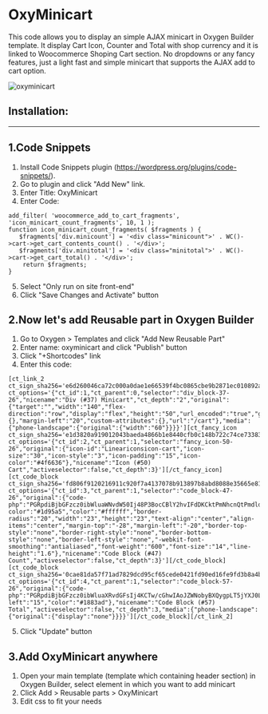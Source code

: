 # OxyMinicart


This code  allows you to display an simple AJAX minicart in Oxygen Builder template. It display Cart Icon, Counter and Total with shop currency and it is linked to Woocommerce Shoping Cart section. No dropdowns or any fancy features, just a light fast and simple minicart that supports the AJAX add to cart option.

![oxyminicart](https://user-images.githubusercontent.com/1156059/156540426-b917725f-18eb-4060-b2ad-4b785d530734.jpg)


Installation:
--------------
--------------


1.Code Snippets
----------------

1. Install Code Snippets plugin (https://wordpress.org/plugins/code-snippets/).
2. Go to plugin and click "Add New" link.
3. Enter Title: OxyMinicart
4. Enter Code:
```
add_filter( 'woocommerce_add_to_cart_fragments', 'icon_minicart_count_fragments', 10, 1 );
function icon_minicart_count_fragments( $fragments ) {
   $fragments['div.minicount'] = '<div class="minicount">' . WC()->cart->get_cart_contents_count() . '</div>';
   $fragments['div.minitotal'] = '<div class="minitotal">' . WC()->cart->get_cart_total() . '</div>';
    return $fragments; 
}
```
5. Select "Only run on site front-end"
6. Click "Save Changes and Activate" button


2.Now let's add Reusable part in Oxygen Builder
-------------------------------------------------

1. Go to Oxygen > Templates and click "Add New Reusable Part"
2. Enter name: oxyminicart and click "Publish" button
3. Click "+Shortcodes" link
4. Enter this code:
```
[ct_link_2 ct_sign_sha256='e6d260046ca72c000a0dae1e66539f4bc0865cbe9b2871ec010892a8c63dd9fb' ct_options='{"ct_id":1,"ct_parent":0,"selector":"div_block-37-26","nicename":"Div (#37) Minicart","ct_depth":"2","original":{"target":"","width":"140","flex-direction":"row","display":"flex","height":"50","url_encoded":"true","globalconditions":{},"margin-left":"20","custom-attributes":{},"url":"/cart"},"media":{"phone-landscape":{"original":{"width":"60"}}}}'][ct_fancy_icon ct_sign_sha256='e1d3820a919012043baeda4866b1e8440cfb0c148b722c74ce733834ca7a9171' ct_options='{"ct_id":2,"ct_parent":1,"selector":"fancy_icon-50-26","original":{"icon-id":"Lineariconsicon-cart","icon-size":"30","icon-style":"3","icon-padding":"15","icon-color":"#4f6636"},"nicename":"Icon (#50) Cart","activeselector":false,"ct_depth":3}'][/ct_fancy_icon][ct_code_block ct_sign_sha256='fd806f9120216911c920f7a4137078b913897b8abd8088e35665e813ab462095' ct_options='{"ct_id":3,"ct_parent":1,"selector":"code_block-47-26","original":{"code-php":"PGRpdiBjbGFzcz0ibWluaWNvdW50Ij48P3BocCBlY2hvIFdDKCktPmNhcnQtPmdldF9jYXJ0X2NvbnRlbnRzX2NvdW50KCk7ID8+PC9kaXY+Cg==","background-color":"#1d95a5","color":"#ffffff","border-radius":"20","width":"23","height":"23","text-align":"center","align-items":"center","margin-top":"-28","margin-left":"-20","border-top-style":"none","border-right-style":"none","border-bottom-style":"none","border-left-style":"none","-webkit-font-smoothing":"antialiased","font-weight":"600","font-size":"14","line-height":"1.6"},"nicename":"Code Block (#47) Count","activeselector":false,"ct_depth":3}'][/ct_code_block][ct_code_block ct_sign_sha256='0cae81da57f71ad7829dcd95cf65cede0421fd90ed16fe9fd3b8a4bab7a2a22c' ct_options='{"ct_id":4,"ct_parent":1,"selector":"code_block-57-26","original":{"code-php":"PGRpdiBjbGFzcz0ibWluaXRvdGFsIj4KCTw/cGhwIAoJZWNobyBXQygpLT5jYXJ0LT5nZXRfY2FydF90b3RhbCgpOwoJPz4KPC9kaXY+","margin-left":"15","color":"#1883ad"},"nicename":"Code Block (#57) Total","activeselector":false,"ct_depth":3,"media":{"phone-landscape":{"original":{"display":"none"}}}}'][/ct_code_block][/ct_link_2]
```
5. Click "Update" button

3.Add OxyMinicart anywhere 
---------------------------

1. Open your main template (template which containing header section) in Oxygen Builder, select element in which you want to add minicart
2. Click Add > Reusable parts > OxyMinicart
3. Edit css to fit your needs


